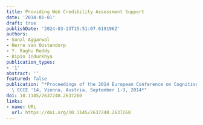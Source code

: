 ```yaml
---
title: Providing Web Credibility Assessment Support
date: '2014-01-01'
draft: true
publishDate: '2024-03-23T15:51:07.619196Z'
authors:
- Sonal Aggarwal
- Herre van Oostendorp
- Y. Raghu Reddy
- Bipin Indurkhya
publication_types:
- '1'
abstract: ''
featured: false
publication: "*Proceedings of the 2014 European Conference on Cognitive Ergonomics,\
  \ ECCE '14, Vienna, Austria, September 1-3, 2014*"
doi: 10.1145/2637248.2637260
links:
- name: URL
  url: https://doi.org/10.1145/2637248.2637260
---
```


